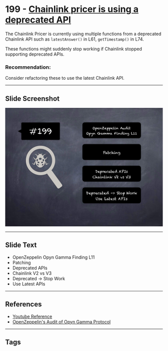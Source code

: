 
# 199 - [Chainlink pricer is using a deprecated API](./Chainlink%20pricer%20is%20using%20a%20deprecated%20API.md)

The Chainlink Pricer is currently using multiple functions from a deprecated Chainlink API such as `latestAnswer()` in L61, `getTimestamp()` in L74. 

These functions might suddenly stop working if Chainlink stopped supporting deprecated APIs.

### Recommendation:
Consider refactoring these to use the latest Chainlink API.
___
## Slide Screenshot
![199.png](../../images/8.%20Audit%20Findings%20201/199.png)
___
## Slide Text
- OpenZeppelin Opyn Gamma Finding L11
- Patching
- Deprecated APIs
- Chainlink V2 vs V3
- Deprecated -> Stop Work
- Use Latest APIs
___
## References
- [Youtube Reference](https://youtu.be/0J7KI4WGd0Q?t=1020)
- [OpenZeppelin's Audit of Opyn Gamma Protocol](https://blog.openzeppelin.com/opyn-gamma-protocol-audit/)
___
## Tags
